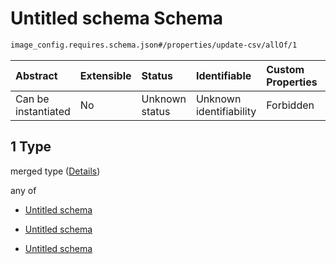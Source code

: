# Untitled schema Schema

```txt
image_config.requires.schema.json#/properties/update-csv/allOf/1
```



| Abstract            | Extensible | Status         | Identifiable            | Custom Properties | Additional Properties | Access Restrictions | Defined In                                                                                              |
| :------------------ | :--------- | :------------- | :---------------------- | :---------------- | :-------------------- | :------------------ | :------------------------------------------------------------------------------------------------------ |
| Can be instantiated | No         | Unknown status | Unknown identifiability | Forbidden         | Allowed               | none                | [image\_config.requires.schema.json\*](../out/image_config.requires.schema.json "open original schema") |

## 1 Type

merged type ([Details](image_config-1-properties-update-csv-allof-1.md))

any of

*   [Untitled schema](image_config-1-properties-update-csv-allof-1-anyof-0.md "check type definition")

*   [Untitled schema](image_config-1-properties-update-csv-allof-1-anyof-1.md "check type definition")

*   [Untitled schema](image_config-1-properties-update-csv-allof-1-anyof-2.md "check type definition")

